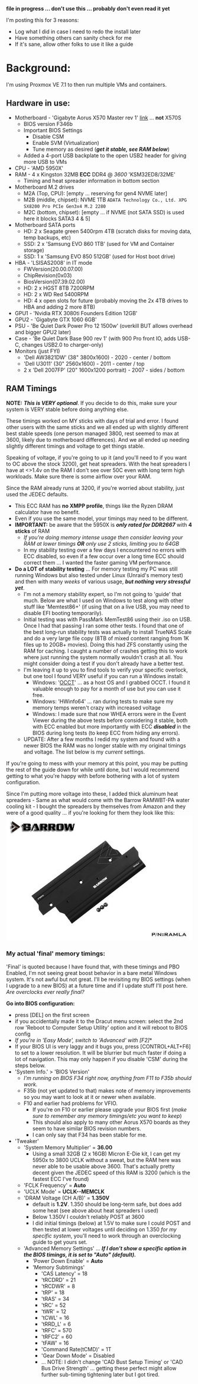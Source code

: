 **file in progress ... don't use this ... probably don't even read it yet**

I'm posting this for 3 reasons:

* Log what I did in case I need to redo the install later
* Have something others can sanity check for me
* If it's sane, allow other folks to use it like a guide

# Background:

I'm using Proxmox VE 7.1 to then run multiple VMs and containers. 

## Hardware in use:

* Motherboard - 'Gigabyte Aorus X570 Master rev 1' [link](https://www.gigabyte.com/us/Motherboard/X570-AORUS-MASTER-rev-10) ... **not** X570S
    + BIOS version F346b
    + Important BIOS Settings
        - Disable CSM
        - Enable SVM (Virtualization)
        - Tune memory as desired (***get it stable, see RAM below***)
    + Added a 4-port USB backplate to the open USB2 header for giving more USB to VMs
* CPU - 'AMD 5950X'
* RAM - 4 x Kingston 32MB **ECC** DDR4 @ *3600* 'KSM32ED8/32ME'
    + Timing and heat spreader information in bottom section
* Motherboard M.2 drives
    + M2A (Top, CPU): [empty ... reserving for gen4 NVME later]
    + M2B (middle, chipset): NVME 1TB `ADATA Technology Co., Ltd. XPG SX8200 Pro PCIe Gen3x4 M.2 2280`
    + M2C (bottom, chipset): [empty ... if NVME (not SATA SSD) is used here it blocks SATA3 4 & 5]
* Motherboard SATA ports
    + HD: 2 x Seagate green 5400rpm 4TB (scratch disks for moving data, temp backups, etc)
    + SSD: 2 x 'Samsung EVO 860 1TB' (used for VM and Container storage)
    + SSD: 1 x 'Samsung EVO 850 512GB' (used for Host boot drive)
* HBA - 'LSISAS2008' in IT mode
    + FWVersion(20.00.07.00)
    + ChipRevision(0x03)
    + BiosVersion(07.39.02.00)
    + HD: 2 x HGST 8TB 7200RPM
    + HD: 2 x WD Red 5400RPM
    + HD: 4 x open slots for future (probably moving the 2x 4TB drives to HBA and adding 2 more 8TB)
* GPU1 - 'Nvidia RTX 3080ti Founders Edition 12GB'
* GPU2 - 'Gigabyte GTX 1060 6GB'
* PSU - 'Be Quiet Dark Power Pro 12 1500w' (overkill BUT allows overhead and bigger GPU2 later)
* Case - 'Be Quiet Dark Base 900 rev 1' (with 900 Pro front IO, adds USB-C, changes USB2.0 to charger-only)
* Monitors (just FYI)
    + 'Dell AW3821DW' (38" 3800x1600) - 2020 - center / bottom
    + 'Dell U3011' (30" 2560x1600) - 2011 - center / top
    + 2 x 'Dell 2007FP' (20" 1600x1200 portrait) - 2007 - sides / bottom

## RAM Timings

**NOTE:** ***This is VERY optional***. If you decide to do this, make sure your system is VERY stable before doing anything else. 

These timings worked on MY sticks with days of trial and error. I found other users with the same sticks and we all ended up with slightly different best stable speeds (one person managed 3800, rest seemed to max at 3600, likely due to motherboard differences). And we all ended up needing slightly different timings and voltage to get things stable. 

Speaking of voltage, if you're going to up it (and you'll need to if you want to OC above the stock 3200), get heat spreaders. With the heat spreaders I have at <>1.4v on the RAM I don't see over 50C even with long term high workloads. Make sure there is some airflow over your RAM. 

Since the RAM already runs at 3200, if you're worried about stability, just used the JEDEC defaults. 

* This ECC RAM has **no XMPP profile**, things like the Ryzen DRAM calculator have no benefit.
* Even if you use the same model, your timings may need to be different.
* **IMPORTANT:** be aware that the 5950X is ***only rated for DDR2667*** with **4 sticks** of RAM
    - *If you're doing memory intense usage then consider leaving your RAM at lower timings* ***OR*** *only use 2 sticks, limiting you to 64GB*
    - In my stability testing over a few days I encountered no errors with ECC disabled, so even if a few occur over a long time ECC should correct them ... I wanted the faster gaming VM performance.
* **Do a LOT of stability testing** ... For memory testing my PC was still running Windows but also tested under Linux (Unraid's memory test) and then with many *weeks* of various usage, ***but nothing very stressful yet***.
    + I'm not a memory stability expert, so I'm not going to 'guide' that much. Below are what I used on Windows to test along with other stuff like 'Memtest86+' (if using that on a live USB, you may need to disable EFI booting temporarily). 
    + Initial testing was with PassMark MemTest86 using their .iso on USB. Once I had that passing I ran some other tests. I found that one of the best long-run stability tests was actually to install TrueNAS Scale and do a very large file copy (8TB of mixed content ranging from 1K files up to 20GB+ movies). Doing this had ZFS constantly using the RAM for caching. I caught a number of crashes getting this to work where just running the system normally wouldn't crash at all. You might consider doing a test if you don't already have a better test. 
    + I'm leaving it up to you to find tools to verify your specific overlock, but one tool I found VERY useful if you can run a Windows install:
        - Windows: '[OCCT](https://www.ocbase.com/)' ...  as a host OS and I grabbed OCCT. I found it valuable enough to pay for a month of use but you can use it free. 
        - Windows: 'HWinfo64' ... ran during tests to make sure my memory temps weren't crazy with increased voltage
        - Windows: I made sure that now WHEA errors were in the Event Viewer during the above tests before considering it stable, both with ECC enabled but more importantly with ECC ***disabled*** in the BIOS during long tests (to keep ECC from hiding any errors). 
    + UPDATE: After a few months I redid my system and found with a newer BIOS the RAM was no longer stable with my original timings and voltage. The list below is my *current* settings.


If you're going to mess with your memory at this point, you may be putting the rest of the guide down for while until done, but I would recommend getting to what you're happy with before bothering with a lot of system configuration.

Since I'm putting more voltage into these, I added thick aluminum heat spreaders 
        - Same as what would come with the Barrow RAMWBT-PA water cooling kit
        - I bought the spreaders by themselves from Amazon and they were of a good quality ... if you're looking for them they look like this: ![Barrow RAM heat spreader](assets/RAM_heat_spreaders_barrow.jpg)

### My actual 'final' memory timings:

'Final' is quoted because I have found that, with these timings and PBO Enabled, I'm not seeing great boost behavior in a bare metal Windows system. It's not awful but not great. I'll be revisiting my BIOS settings (when I upgrade to a new BIOS) at a future time and if I update stuff I'll post here. *Are overclocks ever really final?*

**Go into BIOS configuration:**

* press [DEL] on the first screen
* if you accidentally made it to the Dracut menu screen: select the 2nd row 'Reboot to Computer Setup Utility' option and it will reboot to BIOS config
* *If you're in 'Easy Mode', switch to 'Advanced' with [F2]**
* If your BIOS UI is very laggy and it bugs you, press [CONTROL+ALT+F6] to set to a lower resolution. It will be blurrier but much faster if doing a lot of navigation. This may only happen if you disable 'CSM' during the steps below. 
* 'System Info.' > 'BIOS Version'
    + *I'm running on BIOS F34 right now, anything from F11 to F35b should work.*
    + F35b (not yet updated to that) makes note of memory improvements so you may want to look at it or newer when available. 
    + F10 and earlier had problems for VFIO. 
        - If you're on F10 or earlier please upgrade your BIOS first (*make sure to remember any memory timings/etc you want to keep*)
        - This should also apply to many other Aorus X570 boards as they seem to have similar BIOS revision numbers. 
        - I can only say that F34 has been stable for me.
* 'Tweaker'
    + 'System Memory Multiplier' = **36.00**
        - Using a small 32GB (2 x 16GB) Micron E-Die kit, I can get my 5950x to 3800 UCLK without a sweat, but the RAM here was never able to be usable above 3600. That's actually pretty decent given the JEDEC speed of this RAM is 3200 (which is the fastest ECC I've found)
    + 'FCLK Frequency' = **Auto**
    + 'UCLK Mode' = **UCLK--MEMCLK**
    + 'DRAM Voltage  (CH A/B)' = **1.350V**
        - default is **1.2V**. 1.350 should be long-term safe, but does add some heat (see above about heat spreaders I used)
        - Below 1.350V I couldn't reliably POST at 3600
        - I did initial timings (below) at 1.5V to make sure I could POST and then tested at lower voltages until deciding on 1.350 *for my specific system*, you'll need to work through an overclocking guide to get yours set.
    + 'Advanced Memory Settings' ... ***If I don't show a specific option in the BIOS timings, it is set to "Auto" (default).***
        - 'Power Down Enable' = **Auto**
        - 'Memory Subtimings'
            * 'CAS Latency' = 18
            * 'tRCDRD' = 21
            * 'tRCDWR' = 8
            * 'tRP' = 18
            * 'tRAS' = 34
            * 'tRC' = 52
            * 'tWR' = 12
            * 'tCWL' = 16
            * 'tRRD_L' = 6
            * 'tRFC' = 570
            * 'tRFC2' = 60
            * 'tFAW' = 16
            * 'Command Rate(tCMD)' = 1T
            * 'Gear Down Mode' = Disabled
            * ... NOTE: I didn't change 'CAD Bust Setup Timing' or 'CAD Bus Drive Strength' ... getting these perfect might allow further sub-timing tightening later but I got tired. 
